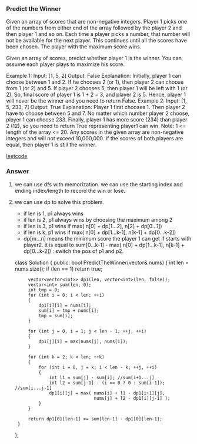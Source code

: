 ### Predict the Winner
Given an array of scores that are non-negative integers. Player 1 picks one of the numbers from either end of the array followed by the player 2 and then player 1 and so on. Each time a player picks a number, that number will not be available for the next player. This continues until all the scores have been chosen. The player with the maximum score wins.

Given an array of scores, predict whether player 1 is the winner. You can assume each player plays to maximize his score.

Example 1:
Input: [1, 5, 2]
Output: False
Explanation: Initially, player 1 can choose between 1 and 2. 
If he chooses 2 (or 1), then player 2 can choose from 1 (or 2) and 5. If player 2 chooses 5, then player 1 will be left with 1 (or 2). 
So, final score of player 1 is 1 + 2 = 3, and player 2 is 5. 
Hence, player 1 will never be the winner and you need to return False.
Example 2:
Input: [1, 5, 233, 7]
Output: True
Explanation: Player 1 first chooses 1. Then player 2 have to choose between 5 and 7. No matter which number player 2 choose, player 1 can choose 233.
Finally, player 1 has more score (234) than player 2 (12), so you need to return True representing player1 can win.
Note:
1 <= length of the array <= 20.
Any scores in the given array are non-negative integers and will not exceed 10,000,000.
If the scores of both players are equal, then player 1 is still the winner.

[leetcode](https://leetcode.com/problems/predict-the-winner/description/)

### Answer
1) we can use dfs with memorization. we can use the starting index and ending index/length to record the win or lose. 

2) we can use dp to solve this problem. 
	* if len is 1, p1 always wins
	* if len is 2, p1 always wins by choosing the maximum among 2
	* if len is 3, p1 wins if max( n[0] + dp[1...2], n[2] + dp[0...1])
	* if len is k, p1 wins if max( n[0] + dp[1...k-1], n[k-1] + dp[0...k-2])
	* dp[m...n] means the minimum score the player 1 can get if starts with player2. it is equal to sum[0...k-1] - max( n[0] + dp[1...k-1], n[k-1] + dp[0...k-2]) : switch the pos of p1 and p2.

	class Solution {
	public:
	    bool PredictTheWinner(vector<int>& nums) {
	        int len = nums.size();
	        if (len == 1) return true;
	        
	        vector<vector<int>> dp1(len, vector<int>(len, false));
	        vector<int> sum(len, 0);
	        int tmp = 0;
	        for (int i = 0; i < len; ++i)
	        {
	            dp1[i][i] = nums[i];
	            sum[i] = tmp + nums[i];
	            tmp = sum[i];
	        }
	        
	        for (int j = 0, i = 1; j < len - 1; ++j, ++i)
	        {
	            dp1[j][i] = max(nums[j], nums[i]);
	        }
	        
	        for (int k = 2; k < len; ++k)
	        {
	            for (int i = 0, j = k; i < len - k; ++j, ++i)
	            {
	                int l1 = sum[j] - sum[i]; //sum[i+1...j]
	                int l2 = sum[j-1] - (i == 0 ? 0 : sum[i-1]); //sum[i...j-1]
	                dp1[i][j] = max( nums[i] + l1 - dp1[i+1][j], 
	                                 nums[j] + l2 - dp1[i][j-1] );
	            }
	        }
	        
	        return dp1[0][len-1] >= sum[len-1] - dp1[0][len-1];
	    }
	};
